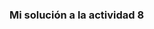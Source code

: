 <!-- Control de flujo con saltos
Enunciado: escribe un programa que compare el valor almacenado en la dirección de memoria 5 con el valor 10. 
Si el valor en la dirección 5 es menor que 10, guarda el valor 1 en la dirección 7. Si el valor en la dirección 5 es mayor o igual a 10, guarda el valor 0 en la dirección 7.

Entrega: El código del programa y una captura de pantalla del simulador mostrando el resultado en la dirección 7
para dos casos: cuando el valor en la dirección 5 es menor que 10 y cuando es mayor o igual a 10. -->

### Mi solución a la actividad 8


